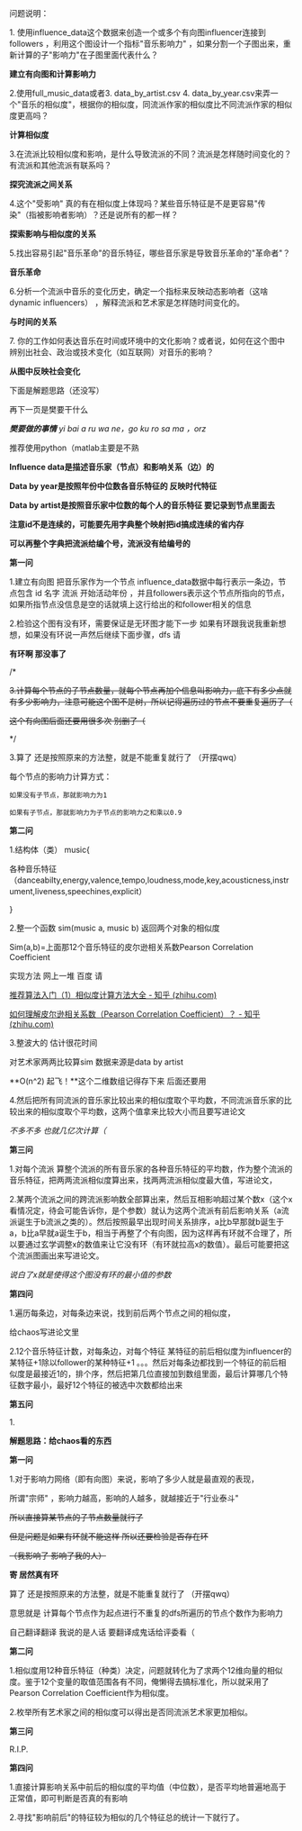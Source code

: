 问题说明：

1\.
使用influence_data这个数据来创造一个或多个有向图influencer连接到followers
，利用这个图设计一个指标"音乐影响力"
，如果分割一个子图出来，重新计算的子"影响力"在子图里面代表什么？

**建立有向图和计算影响力**

2.使用full_music_data或者3. data_by_artist.csv 4.
data_by_year.csv来弄一个"音乐的相似度"，根据你的相似度，同流派作家的相似度比不同流派作家的相似度更高吗？

**计算相似度**

3.在流派比较相似度和影响，是什么导致流派的不同？流派是怎样随时间变化的？有流派和其他流派有联系吗？

**探究流派之间关系**

4.这个"受影响"
真的有在相似度上体现吗？某些音乐特征是不是更容易"传染"（指被影响者影响）？还是说所有的都一样？

**探索影响与相似度的关系**

5.找出容易引起"音乐革命"的音乐特征，哪些音乐家是导致音乐革命的"革命者"？

**音乐革命**

6.分析一个流派中音乐的变化历史，确定一个指标来反映动态影响者（这啥
dynamic influencers） ，解释流派和艺术家是怎样随时间变化的。

**与时间的关系**

7\.
你的工作如何表达音乐在时间或环境中的文化影响？或者说，如何在这个图中辨别出社会、政治或技术变化（如互联网）对音乐的影响？

**从图中反映社会变化**

下面是解题思路（还没写）

再下一页是樊要干什么

***樊要做的事情** yi bai a ru wa ne，go ku ro sa ma ，orz*

推荐使用python（matlab主要是不熟

**Influence data是描述音乐家（节点）和影响关系（边）的**

**Data by year是按照年份中位数各音乐特征的 反映时代特征**

**Data by artist是按照音乐家中位数的每个人的音乐特征
要记录到节点里面去**

**注意id不是连续的，可能要先用字典整个映射把id搞成连续的省内存**

**可以再整个字典把流派给编个号，流派没有给编号的**

**第一问**

1.建立有向图 把音乐家作为一个节点
influence_data数据中每行表示一条边，节点包含 id 名字 流派 开始活动年份
，并且followers表示这个节点所指向的节点，如果所指节点没信息是空的话就填上这行给出的和follower相关的信息

2.检验这个图有没有环，需要保证是无环图才能下一步
如果有环跟我说我重新想想，如果没有环说一声然后继续下面步骤，dfs 请

**有环啊 那没事了**

/\*

~~3.计算每个节点的子节点数量，就每个节点再加个信息叫影响力，底下有多少点就有多少影响力，注意可能这个图不是树，所以记得遍历过的节点不要重复遍历了（~~

~~这个有向图后面还要用很多次 别删了（~~

\*/

3.算了 还是按照原来的方法整，就是不能重复就行了 （开摆qwq）

每个节点的影响力计算方式：

    如果没有子节点，那就影响力为1

    如果有子节点，那就影响力为子节点的影响力之和乘以0.9


**第二问**

1.结构体（类） music{

各种音乐特征（danceabilty,energy,valence,tempo,loudness,mode,key,acousticness,instrument,liveness,speechines,explicit）

}

2.整一个函数 sim(music a, music b) 返回两个对象的相似度

Sim(a,b)=上面那12个音乐特征的皮尔逊相关系数Pearson Correlation
Coefficient

实现方法 网上一堆 百度 请

[推荐算法入门（1）相似度计算方法大全 - 知乎
(zhihu.com)](https://zhuanlan.zhihu.com/p/33164335)

[如何理解皮尔逊相关系数（Pearson Correlation Coefficient）？ - 知乎
(zhihu.com)](https://www.zhihu.com/question/19734616)

3.整波大的 估计很花时间

对艺术家两两比较算sim 数据来源是data by artist

**O(n\^2) 起飞！**这个二维数组记得存下来 后面还要用

4.然后把所有同流派的音乐家比较出来的相似度取个平均数，不同流派音乐家的比较出来的相似度取个平均数，这两个值拿来比较大小而且要写进论文

*不多不多 也就几亿次计算（*

**第三问**

1.对每个流派
算整个流派的所有音乐家的各种音乐特征的平均数，作为整个流派的音乐特征，把两两流派相似度算出来，找两两流派相似度最大值，写进论文，

2.某两个流派之间的跨流派影响数全部算出来，然后互相影响超过某个数x（这个x看情况定，待会可能告诉你，是个参数）就认为这两个流派有前后影响关系（a流派诞生于b流派之类的）。然后按照最早出现时间关系排序，a比b早那就b诞生于a，b比a早就a诞生于b，相当于再整了个有向图，因为这样再有环就不合理了，所以要通过玄学调整x的数值来让它没有环（有环就拉高x的数值）。最后可能要把这个流派图画出来写进论文。

*说白了x就是使得这个图没有环的最小值的参数*

**第四问**

1.遍历每条边，对每条边来说，找到前后两个节点之间的相似度，

给chaos写进论文里

2.12个音乐特征计数，对每条边，对每个特征
某特征的前后相似度为influencer的某特征+1除以follower的某种特征+1
。。。然后对每条边都找到一个特征的前后相似度是最接近1的，排个序，然后把第几位直接加到数组里面，最后计算哪几个特征数字最小，最好12个特征的被选中次数都给出来

**第五问**

1\.

**解题思路：给chaos看的东西**

**第一问**

1.对于影响力网络（即有向图）来说，影响了多少人就是最直观的表现，

所谓"宗师" ，影响力越高，影响的人越多，就越接近于"行业泰斗"

~~所以直接算某节点的子节点数量就行了~~

~~但是问题是如果有环就不能这样 所以还要检验是否存在环~~

~~（我影响了 影响了我的人）~~

**寄 居然真有环**

算了 还是按照原来的方法整，就是不能重复就行了 （开摆qwq）

意思就是 计算每个节点作为起点进行不重复的dfs所遍历的节点个数作为影响力

自己翻译翻译 我说的是人话 要翻译成鬼话给评委看（

**第二问**

1.相似度用12种音乐特征（种类）决定，问题就转化为了求两个12维向量的相似度。鉴于12个变量的取值范围各有不同，俺懒得去搞标准化，所以就采用了Pearson
Correlation Coefficient作为相似度。

2.枚举所有艺术家之间的相似度可以得出是否同流派艺术家更加相似。

**第三问**

R.I.P.

**第四问**

1.直接计算影响关系中前后的相似度的平均值（中位数），是否平均地普遍地高于正常值，即可判断是否真的有影响

2.寻找"影响前后"的特征较为相似的几个特征总的统计一下就行了。
